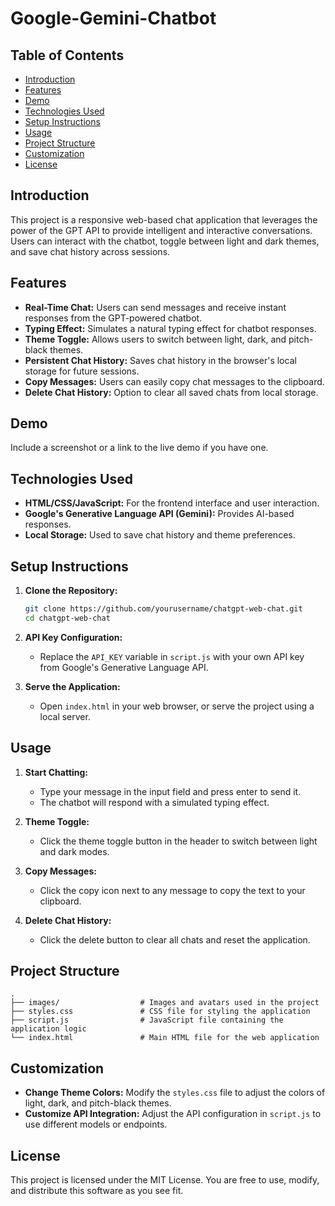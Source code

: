# Google-Gemini-Chatbot

## Table of Contents
- [Introduction](#introduction)
- [Features](#features)
- [Demo](#demo)
- [Technologies Used](#technologies-used)
- [Setup Instructions](#setup-instructions)
- [Usage](#usage)
- [Project Structure](#project-structure)
- [Customization](#customization)
- [License](#license)

## Introduction

This project is a responsive web-based chat application that leverages the power of the GPT API to provide intelligent and interactive conversations. Users can interact with the chatbot, toggle between light and dark themes, and save chat history across sessions.

## Features

- **Real-Time Chat:** Users can send messages and receive instant responses from the GPT-powered chatbot.
- **Typing Effect:** Simulates a natural typing effect for chatbot responses.
- **Theme Toggle:** Allows users to switch between light, dark, and pitch-black themes.
- **Persistent Chat History:** Saves chat history in the browser's local storage for future sessions.
- **Copy Messages:** Users can easily copy chat messages to the clipboard.
- **Delete Chat History:** Option to clear all saved chats from local storage.

## Demo

Include a screenshot or a link to the live demo if you have one.

## Technologies Used

- **HTML/CSS/JavaScript:** For the frontend interface and user interaction.
- **Google's Generative Language API (Gemini):** Provides AI-based responses.
- **Local Storage:** Used to save chat history and theme preferences.

## Setup Instructions

1. **Clone the Repository:**
   ```bash
   git clone https://github.com/yourusername/chatgpt-web-chat.git
   cd chatgpt-web-chat
   ```

2. **API Key Configuration:**
   - Replace the `API_KEY` variable in `script.js` with your own API key from Google's Generative Language API.

3. **Serve the Application:**
   - Open `index.html` in your web browser, or serve the project using a local server.

## Usage

1. **Start Chatting:**
   - Type your message in the input field and press enter to send it.
   - The chatbot will respond with a simulated typing effect.

2. **Theme Toggle:**
   - Click the theme toggle button in the header to switch between light and dark modes.

3. **Copy Messages:**
   - Click the copy icon next to any message to copy the text to your clipboard.

4. **Delete Chat History:**
   - Click the delete button to clear all chats and reset the application.

## Project Structure

```plaintext
.
├── images/                  # Images and avatars used in the project
├── styles.css               # CSS file for styling the application
├── script.js                # JavaScript file containing the application logic
└── index.html               # Main HTML file for the web application
```

## Customization

- **Change Theme Colors:** Modify the `styles.css` file to adjust the colors of light, dark, and pitch-black themes.
- **Customize API Integration:** Adjust the API configuration in `script.js` to use different models or endpoints.

## License

This project is licensed under the MIT License. You are free to use, modify, and distribute this software as you see fit.
